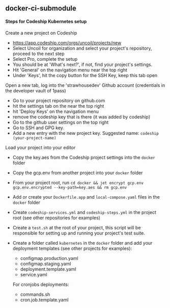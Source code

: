 ## docker-ci-submodule

#### Steps for Codeship Kubernetes setup

Create a new project on Codeship
- https://app.codeship.com/orgs/uncoil/projects/new
- Select Uncoil for organization and select your project's repository, proceed to the next step
- Select Pro, complete the setup
- You should be at 'What's next?', if not, find your project's settings.
- Hit 'General' on the navigation menu near the top right
- Under 'Keys', hit the copy button for the SSH Key, keep this tab open

Open a new tab, log into the 'strawhousedev' Github account (credentials in the developer vault of 1pass) 
- Go to your project repository on github.com
- hit the settings tab on the near the top right 
- hit 'Deploy Keys' on the navigation menu
- remove the codeship key that is there (it was added by codeship)
- Go to the github user settings on the top right
- Go to SSH and GPG key.
- Add a new entry with the new project key. Suggested name: `codeship (your-project-name)`

Load your project into your editor
- Copy the key.aes from the Codeship project settings into the `docker` folder
- Copy the gcp.env from another project into your `docker` folder
- From your project root, run `cd docker && jet encrypt gcp.env gcp.env.encrypted --key-path=key.aes && rm gcp.env`
- Add or create your `Dockerfile.app` and `local-compose.yaml` files in the `docker` folder
- Create `codeship-services.yml` and `codeship-steps.yml` in the project root (see other repositories for examples)
- Create a `test.sh` at the root of your project, this script will be responsible for setting up and running your project's test suite.
- Create a folder called `kubernetes` in the `docker` folder and add your deployment templates (see other projects for examples):
  - configmap.production.yaml
  - configmap.staging.yaml
  - deployment.template.yaml
  - service.yaml

  For cronjobs deployments:
  - commands.sh
  - cron.job.template.yaml
